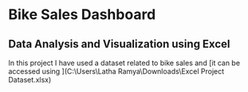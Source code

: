
# Bike Sales Dashboard



## Data Analysis and Visualization using Excel
In this project I have used a dataset related to bike sales and [it can be accessed using ](C:\Users\Latha Ramya\Downloads\Excel Project Dataset.xlsx)
